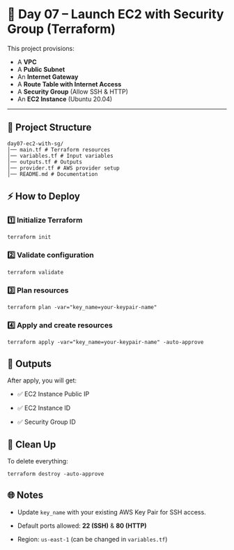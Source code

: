 # 🚀 Day 07 – Launch EC2 with Security Group (Terraform)

This project provisions:
- A **VPC**
- A **Public Subnet**
- An **Internet Gateway**
- A **Route Table with Internet Access**
- A **Security Group** (Allow SSH & HTTP)
- An **EC2 Instance** (Ubuntu 20.04)

---

## 📂 Project Structure
```
day07-ec2-with-sg/
│── main.tf # Terraform resources
│── variables.tf # Input variables
│── outputs.tf # Outputs
│── provider.tf # AWS provider setup
│── README.md # Documentation
```
## ⚡ How to Deploy

### 1️⃣ Initialize Terraform  
```
terraform init
```
### 2️⃣ Validate configuration
```
terraform validate
```
### 3️⃣ Plan resources
```
terraform plan -var="key_name=your-keypair-name"
```
### 4️⃣ Apply and create resources
```
terraform apply -var="key_name=your-keypair-name" -auto-approve
```
## 📌 Outputs

After apply, you will get:

* ✅ EC2 Instance Public IP

* ✅ EC2 Instance ID

* ✅ Security Group ID
## 🧹 Clean Up

To delete everything:
```
terraform destroy -auto-approve
```
## 🌐 Notes

* Update `key_name` with your existing AWS Key Pair for SSH access.

* Default ports allowed: **22 (SSH)** & **80 (HTTP)**

* Region: `us-east-1` (can be changed in `variables.tf`)